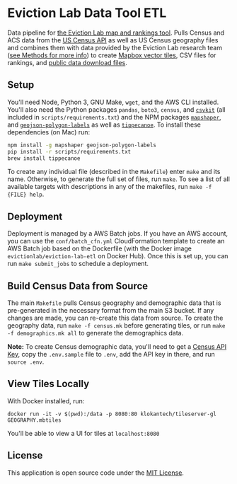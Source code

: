 # Eviction Lab Data Tool ETL

Data pipeline for [the Eviction Lab map and rankings tool](https://evictionlab.org/map/). Pulls Census and ACS data from the [US Census API](https://www.census.gov/developers/) as well as US Census geography files and combines them with data provided by the Eviction Lab research team ([see Methods for more info](https://evictionlab.org/methods/)) to create [Mapbox vector tiles](https://www.mapbox.com/vector-tiles/), CSV files for rankings, and [public data download files](https://evictionlab.org/get-the-data/).

## Setup

You'll need Node, Python 3, GNU Make, `wget`, and the AWS CLI installed. You'll also need the Python packages `pandas`, `boto3`, `census`, and [`csvkit`](https://csvkit.readthedocs.io/en/1.0.2/index.html) (all included in `scripts/requirements.txt`) and the NPM packages [`mapshaper`](https://github.com/mbloch/mapshaper), and [`geojson-polygon-labels`](https://github.com/andrewharvey/geojson-polygon-labels) as well as [`tippecanoe`](https://github.com/mapbox/tippecanoe). To install these dependencies (on Mac) run:

```bash
npm install -g mapshaper geojson-polygon-labels
pip install -r scripts/requirements.txt
brew install tippecanoe
```

To create any individual file (described in the `Makefile`) enter `make` and its name. Otherwise, to generate the full set of files, run `make`. To see a list of all available targets with descriptions in any of the makefiles, run `make -f {FILE} help`.

## Deployment

Deployment is managed by a AWS Batch jobs. If you have an AWS account, you can use the `conf/batch_cfn.yml` CloudFormation template to create an AWS Batch job based on the Dockerfile (with the Docker image `evictionlab/eviction-lab-etl` on Docker Hub). Once this is set up, you can run `make submit_jobs` to schedule a deployment.

## Build Census Data from Source

The main `Makefile` pulls Census geography and demographic data that is pre-generated in the necessary format from the main S3 bucket. If any changes are made, you can re-create this data from source. To create the geography data, run `make -f census.mk` before generating tiles, or run `make -f demographics.mk all` to generate the demographics data.

**Note:** To create Census demographic data, you'll need to get a [Census API Key](https://www.census.gov/developers/), copy the `.env.sample` file to `.env`, add the API key in there, and run `source .env`.

## View Tiles Locally

With Docker installed, run:

`docker run -it -v $(pwd):/data -p 8080:80 klokantech/tileserver-gl GEOGRAPHY.mbtiles`

You'll be able to view a UI for tiles at `localhost:8080`

## License

This application is open source code under the [MIT License](LICENSE).
